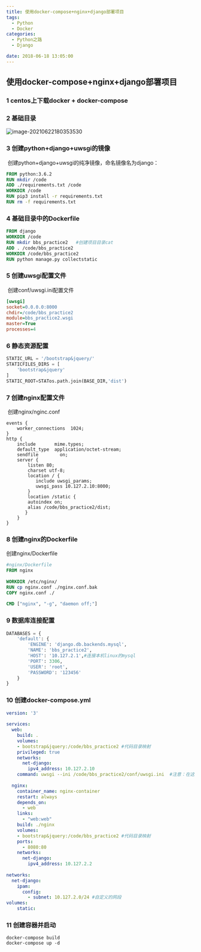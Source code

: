 ```yaml
---
title: 使用docker-compose+nginx+django部署项目
tags:
  - Python
  - Docker
categories:
  - Python之路
  - Django

date: 2018-06-18 13:05:00
---
```


## 使用docker-compose+nginx+django部署项目
<!--more-->

### 1 centos上下载docker + docker-compose

### 2 基础目录

![image-20210622180353530](https://gitee.com/gtdong/images/raw/master/blog/image-20210622180353530.png)

### 3 创建python+django+uwsgi的镜像

​     创建python+django+uwsgi的纯净镜像，命名镜像名为django：

```dockerfile
FROM python:3.6.2
RUN mkdir /code
ADD ./requirements.txt /code
WORKDIR /code
RUN pip3 install -r requirements.txt
RUN rm -f requirements.txt
```

### 4 基础目录中的Dockerfile

```dockerfile
FROM django
WORKDIR /code
RUN mkdir bbs_practice2   #创建项目目录cat 
ADD . /code/bbs_practice2
WORKDIR /code/bbs_practice2
RUN python manage.py collectstatic
```

### 5 创建uwsgi配置文件

​     创建conf/uwsgi.ini配置文件

```ini
[uwsgi]
socket=0.0.0.0:8000
chdir=/code/bbs_practice2
module=bbs_practice2.wsgi
master=True
processes=4
```
### 6 静态资源配置

```python
STATIC_URL = '/bootstrap&jquery/'
STATICFILES_DIRS = [
    'bootstrap&jquery'
]
STATIC_ROOT=STATos.path.join(BASE_DIR,'dist')
```


### 7 创建nginx配置文件

​     创建nginx/nginc.conf

```nginx
events {
    worker_connections  1024;
}
http {
    include       mime.types;
    default_type  application/octet-stream;
    sendfile        on;
    server {
        listen 80;
        charset utf-8;
        location / {
           include uwsgi_params;
           uwsgi_pass 10.127.2.10:8000;
        }
        location /static {
        autoindex on;
        alias /code/bbs_practice2/dist;
       }
    }
}
```

### 8 创建nginx的Dockerfile

   创建nginx/Dockerfile

```dockerfile
#nginx/Dockerfile
FROM nginx
 
WORKDIR /etc/nginx/
RUN cp nginx.conf ./nginx.conf.bak
COPY nginx.conf ./
 
CMD ["nginx", "-g", "daemon off;"]
```
### 9 数据库连接配置
```python
DATABASES = {
    'default': {
        'ENGINE': 'django.db.backends.mysql',
        'NAME': 'bbs_practice2',
        'HOST': '10.127.2.1',#连接本机linux的mysql
        'PORT': 3306,
        'USER': 'root',
        'PASSWORD': '123456'
    }
}
```

### 10 创建docker-compose.yml

```yaml
version: '3'
 
services:
  web:
    build: .
    volumes:
    - bootstrap&jquery:/code/bbs_practice2 #代码目录映射
    privileged: true
    networks:
      net-django:
        ipv4_address: 10.127.2.10
    command: uwsgi --ini /code/bbs_practice2/conf/uwsgi.ini  #注意：在这里的路径是容器内的项目所在的路径，而不是宿主机放项目的路径
 
  nginx:
    container_name: nginx-container
    restart: always
    depends_on:
      - web
    links:
      - "web:web"
    build: ./nginx
    volumes:
    - bootstrap&jquery:/code/bbs_practice2 #代码目录映射
    ports:
      - 8080:80
    networks:
      net-django:
        ipv4_address: 10.127.2.2
 
networks:
  net-django:
    ipam:
      config:
        - subnet: 10.127.2.0/24 #自定义的网段
volumes:
	static:
```

### 11 创建容器并启动

```shel
docker-compose build
docker-compose up -d
```

